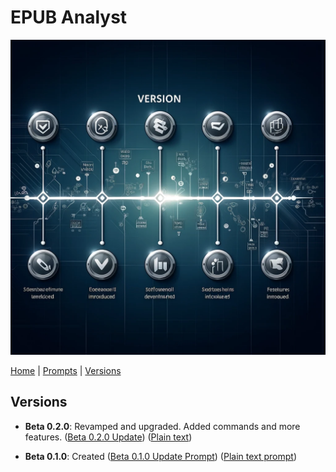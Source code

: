 # EPUB Analyst

![Versions](/assets/versions.webp)

[Home](/README.md) | [Prompts](/prompts/PROMPTS.md) | [Versions](/versions/VERSIONS.md)

## Versions

* **Beta 0.2.0**: Revamped and upgraded. Added commands and more features. ([Beta 0.2.0 Update](/versions/v020.md)) ([Plain text](/versions/v020.txt))

* **Beta 0.1.0**: Created ([Beta 0.1.0 Update Prompt](/versions/v010.md)) ([Plain text prompt](/versions/v010.txt))